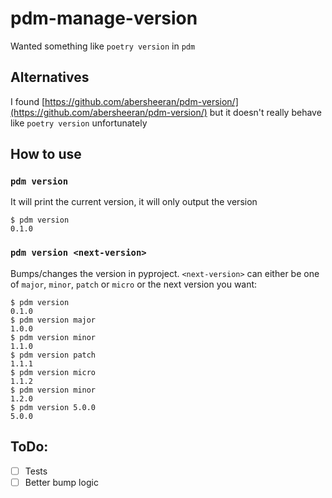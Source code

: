 # pdm-manage-version

Wanted something like `poetry version` in `pdm`

## Alternatives

I found [https://github.com/abersheeran/pdm-version/](https://github.com/abersheeran/pdm-version/) but
it doesn't really behave like `poetry version` unfortunately

## How to use

### `pdm version`

It will print the current version, it will only output the version

```shell
$ pdm version
0.1.0
```

### `pdm version <next-version>`

Bumps/changes the version in pyproject. `<next-version>` can either be one of `major`, `minor`, `patch` or `micro` or the next version you want:

```shell
$ pdm version
0.1.0
$ pdm version major
1.0.0
$ pdm version minor
1.1.0
$ pdm version patch
1.1.1
$ pdm version micro
1.1.2
$ pdm version minor
1.2.0
$ pdm version 5.0.0
5.0.0
```

## ToDo:

- [ ] Tests
- [ ] Better bump logic
